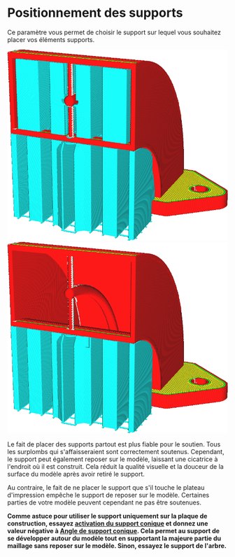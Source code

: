 Positionnement des supports
====
Ce paramètre vous permet de choisir le support sur lequel vous souhaitez placer vos éléments supports.

![Le support est généré pour toutes les surfaces en surplomb](../../../articles/images/support_type_everywhere.png)
![Le support n'est généré que là où il peut reposer sur la plaque de construction](../../../articles/images/support_type_touching_buildplate.png)

Le fait de placer des supports partout est plus fiable pour le soutien. Tous les surplombs qui s'affaisseraient sont correctement soutenus. Cependant, le support peut également reposer sur le modèle, laissant une cicatrice à l'endroit où il est construit. Cela réduit la qualité visuelle et la douceur de la surface du modèle après avoir retiré le support.

Au contraire, le fait de ne placer le support que s'il touche le plateau d'impression empêche le support de reposer sur le modèle. Certaines parties de votre modèle peuvent cependant ne pas être soutenues.

**Comme astuce pour utiliser le support uniquement sur la plaque de construction, essayez [activation du support conique](../experimental/support_conical_enabled.md) et donnez une valeur négative à [Angle de support conique](../experimental/support_conical_angle.md). Cela permet au support de se développer autour du modèle tout en supportant la majeure partie du maillage sans reposer sur le modèle. Sinon, essayez le support de l'arbre.**
